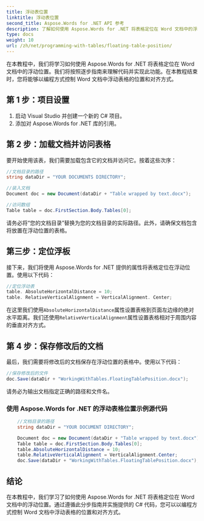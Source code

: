 ```yaml
---
title: 浮动表位置
linktitle: 浮动表位置
second_title: Aspose.Words for .NET API 参考
description: 了解如何使用 Aspose.Words for .NET 将表格定位在 Word 文档中的浮动位置。
type: docs
weight: 10
url: /zh/net/programming-with-tables/floating-table-position/
---
```


在本教程中，我们将学习如何使用 Aspose.Words for .NET 将表格定位在 Word 文档中的浮动位置。我们将按照逐步指南来理解代码并实现此功能。在本教程结束时，您将能够以编程方式控制 Word 文档中浮动表格的位置和对齐方式。

## 第 1 步：项目设置
1. 启动 Visual Studio 并创建一个新的 C# 项目。
2. 添加对 Aspose.Words for .NET 库的引用。

## 第 2 步：加载文档并访问表格
要开始使用该表，我们需要加载包含它的文档并访问它。按着这些次序：

```csharp
//文档目录的路径
string dataDir = "YOUR DOCUMENTS DIRECTORY";

//装入文档
Document doc = new Document(dataDir + "Table wrapped by text.docx");

//访问数组
Table table = doc.FirstSection.Body.Tables[0];
```

请务必将“您的文档目录”替换为您的文档目录的实际路径。此外，请确保文档包含将放置在浮动位置的表格。

## 第三步：定位浮板
接下来，我们将使用 Aspose.Words for .NET 提供的属性将表格定位在浮动位置。使用以下代码：

```csharp
//定位浮动表
table. AbsoluteHorizontalDistance = 10;
table. RelativeVerticalAlignment = VerticalAlignment. Center;
```

在这里我们使用`AbsoluteHorizontalDistance`属性设置表格到页面左边缘的绝对水平距离。我们还使用`RelativeVerticalAlignment`属性设置表格相对于周围内容的垂直对齐方式。

## 第 4 步：保存修改后的文档
最后，我们需要将修改后的文档保存在浮动位置的表格中。使用以下代码：

```csharp
//保存修改后的文件
doc.Save(dataDir + "WorkingWithTables.FloatingTablePosition.docx");
```

请务必为输出文档指定正确的路径和文件名。

### 使用 Aspose.Words for .NET 的浮动表格位置示例源代码 

```csharp
	//文档目录的路径
	string dataDir = "YOUR DOCUMENT DIRECTORY";

	Document doc = new Document(dataDir + "Table wrapped by text.docx");
	Table table = doc.FirstSection.Body.Tables[0];
	table.AbsoluteHorizontalDistance = 10;
	table.RelativeVerticalAlignment = VerticalAlignment.Center;
	doc.Save(dataDir + "WorkingWithTables.FloatingTablePosition.docx");
```

## 结论
在本教程中，我们学习了如何使用 Aspose.Words for .NET 将表格定位在 Word 文档中的浮动位置。通过遵循此分步指南并实施提供的 C# 代码，您可以以编程方式控制 Word 文档中浮动表格的位置和对齐方式。